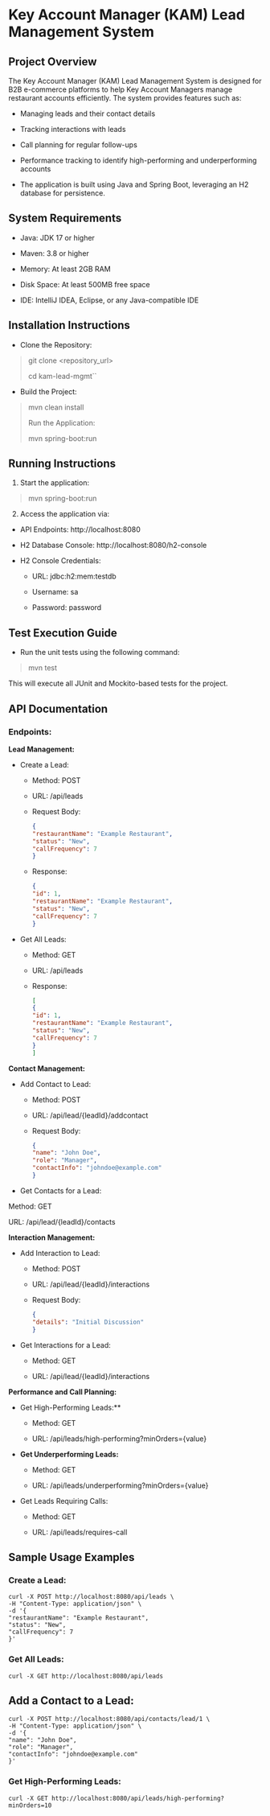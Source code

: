 # Key Account Manager (KAM) Lead Management System

## Project Overview

The Key Account Manager (KAM) Lead Management System is designed for B2B e-commerce platforms to help Key Account Managers manage restaurant accounts efficiently. The system provides features such as:

* Managing leads and their contact details

* Tracking interactions with leads

* Call planning for regular follow-ups

* Performance tracking to identify high-performing and underperforming accounts

* The application is built using Java and Spring Boot, leveraging an H2 database for persistence.

## System Requirements

* Java: JDK 17 or higher

* Maven: 3.8 or higher

* Memory: At least 2GB RAM

* Disk Space: At least 500MB free space

* IDE: IntelliJ IDEA, Eclipse, or any Java-compatible IDE

## Installation Instructions

* Clone the Repository:

>git clone <repository_url>
>
>cd kam-lead-mgmt``

* Build the Project:

>mvn clean install
>
>Run the Application:
>
>mvn spring-boot:run
>

## Running Instructions

1. Start the application:

>mvn spring-boot:run

2.  Access the application via:

* API Endpoints: http://localhost:8080

* H2 Database Console: http://localhost:8080/h2-console

* H2 Console Credentials:

  * URL: jdbc:h2:mem:testdb

  * Username: sa

  * Password: password

## Test Execution Guide

* Run the unit tests using the following command:

>mvn test

This will execute all JUnit and Mockito-based tests for the project.

## API Documentation

### Endpoints:

**Lead Management:**

* Create a Lead:

  * Method: POST

  * URL: /api/leads

  * Request Body:
    ```json
    {
    "restaurantName": "Example Restaurant",
    "status": "New", 
    "callFrequency": 7 
    }

  * Response:

    ```json
    {
    "id": 1,
    "restaurantName": "Example Restaurant",
    "status": "New",
    "callFrequency": 7
    }

* Get All Leads:

  * Method: GET

  * URL: /api/leads

  * Response:

    ````json
    [
    {
    "id": 1,
    "restaurantName": "Example Restaurant",
    "status": "New",
    "callFrequency": 7
    }
    ]

**Contact Management:**
* Add Contact to Lead:

  * Method: POST

  * URL: /api/lead/{leadId}/addcontact

  * Request Body:
    ````json
    {
    "name": "John Doe",
    "role": "Manager",
    "contactInfo": "johndoe@example.com"
    }

* Get Contacts for a Lead:

Method: GET

URL: /api/lead/{leadId}/contacts

**Interaction Management:**

* Add Interaction to Lead:

  * Method: POST

  * URL: /api/lead/{leadId}/interactions

  * Request Body:

    ```json
    {
    "details": "Initial Discussion"
    }

* Get Interactions for a Lead:

  * Method: GET

  * URL: /api/lead/{leadId}/interactions

**Performance and Call Planning:**

* Get High-Performing Leads:**

  * Method: GET

  * URL: /api/leads/high-performing?minOrders={value}

* **Get Underperforming Leads:**

  * Method: GET

  * URL: /api/leads/underperforming?minOrders={value}

* Get Leads Requiring Calls:

  * Method: GET

  * URL: /api/leads/requires-call

## Sample Usage Examples

### Create a Lead:

    curl -X POST http://localhost:8080/api/leads \
    -H "Content-Type: application/json" \
    -d '{
    "restaurantName": "Example Restaurant",
    "status": "New",
    "callFrequency": 7
    }'

### Get All Leads:

    curl -X GET http://localhost:8080/api/leads

## Add a Contact to a Lead:

    curl -X POST http://localhost:8080/api/contacts/lead/1 \
    -H "Content-Type: application/json" \
    -d '{
    "name": "John Doe",
    "role": "Manager",
    "contactInfo": "johndoe@example.com"
    }'

### Get High-Performing Leads:

    curl -X GET http://localhost:8080/api/leads/high-performing?minOrders=10

